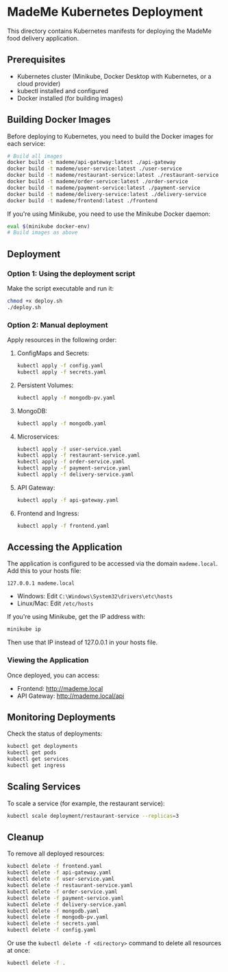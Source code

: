 # MadeMe Kubernetes Deployment

This directory contains Kubernetes manifests for deploying the MadeMe food delivery application.

## Prerequisites

- Kubernetes cluster (Minikube, Docker Desktop with Kubernetes, or a cloud provider)
- kubectl installed and configured
- Docker installed (for building images)

## Building Docker Images

Before deploying to Kubernetes, you need to build the Docker images for each service:

```bash
# Build all images
docker build -t mademe/api-gateway:latest ./api-gateway
docker build -t mademe/user-service:latest ./user-service
docker build -t mademe/restaurant-service:latest ./restaurant-service
docker build -t mademe/order-service:latest ./order-service
docker build -t mademe/payment-service:latest ./payment-service
docker build -t mademe/delivery-service:latest ./delivery-service
docker build -t mademe/frontend:latest ./frontend
```

If you're using Minikube, you need to use the Minikube Docker daemon:

```bash
eval $(minikube docker-env)
# Build images as above
```

## Deployment

### Option 1: Using the deployment script

Make the script executable and run it:

```bash
chmod +x deploy.sh
./deploy.sh
```

### Option 2: Manual deployment

Apply resources in the following order:

1. ConfigMaps and Secrets:

   ```bash
   kubectl apply -f config.yaml
   kubectl apply -f secrets.yaml
   ```

2. Persistent Volumes:

   ```bash
   kubectl apply -f mongodb-pv.yaml
   ```

3. MongoDB:

   ```bash
   kubectl apply -f mongodb.yaml
   ```

4. Microservices:

   ```bash
   kubectl apply -f user-service.yaml
   kubectl apply -f restaurant-service.yaml
   kubectl apply -f order-service.yaml
   kubectl apply -f payment-service.yaml
   kubectl apply -f delivery-service.yaml
   ```

5. API Gateway:

   ```bash
   kubectl apply -f api-gateway.yaml
   ```

6. Frontend and Ingress:
   ```bash
   kubectl apply -f frontend.yaml
   ```

## Accessing the Application

The application is configured to be accessed via the domain `mademe.local`. Add this to your hosts file:

```
127.0.0.1 mademe.local
```

- Windows: Edit `C:\Windows\System32\drivers\etc\hosts`
- Linux/Mac: Edit `/etc/hosts`

If you're using Minikube, get the IP address with:

```bash
minikube ip
```

Then use that IP instead of 127.0.0.1 in your hosts file.

### Viewing the Application

Once deployed, you can access:

- Frontend: http://mademe.local
- API Gateway: http://mademe.local/api

## Monitoring Deployments

Check the status of deployments:

```bash
kubectl get deployments
kubectl get pods
kubectl get services
kubectl get ingress
```

## Scaling Services

To scale a service (for example, the restaurant service):

```bash
kubectl scale deployment/restaurant-service --replicas=3
```

## Cleanup

To remove all deployed resources:

```bash
kubectl delete -f frontend.yaml
kubectl delete -f api-gateway.yaml
kubectl delete -f user-service.yaml
kubectl delete -f restaurant-service.yaml
kubectl delete -f order-service.yaml
kubectl delete -f payment-service.yaml
kubectl delete -f delivery-service.yaml
kubectl delete -f mongodb.yaml
kubectl delete -f mongodb-pv.yaml
kubectl delete -f secrets.yaml
kubectl delete -f config.yaml
```

Or use the `kubectl delete -f <directory>` command to delete all resources at once:

```bash
kubectl delete -f .
```
